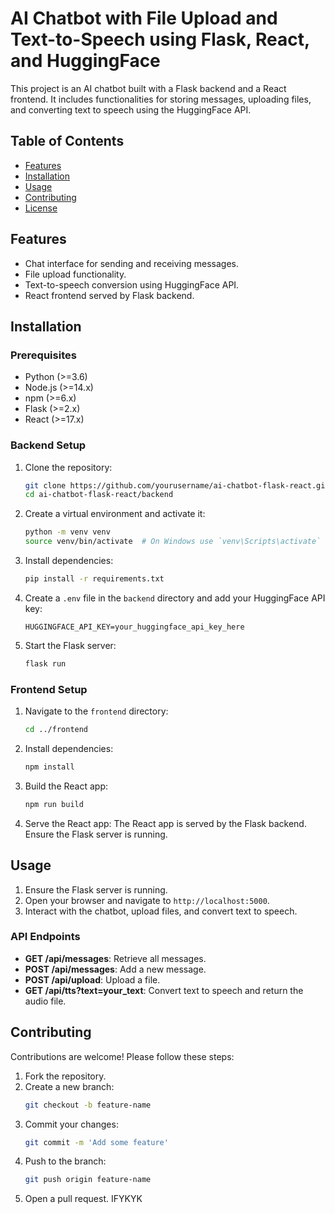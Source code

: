 # AI Chatbot with File Upload and Text-to-Speech using Flask, React, and HuggingFace

This project is an AI chatbot built with a Flask backend and a React frontend. It includes functionalities for storing messages, uploading files, and converting text to speech using the HuggingFace API.

## Table of Contents
- [Features](#features)
- [Installation](#installation)
- [Usage](#usage)
- [Contributing](#contributing)
- [License](#license)

## Features
- Chat interface for sending and receiving messages.
- File upload functionality.
- Text-to-speech conversion using HuggingFace API.
- React frontend served by Flask backend.

## Installation

### Prerequisites
- Python (>=3.6)
- Node.js (>=14.x)
- npm (>=6.x)
- Flask (>=2.x)
- React (>=17.x)

### Backend Setup

1. Clone the repository:
    ```sh
    git clone https://github.com/yourusername/ai-chatbot-flask-react.git
    cd ai-chatbot-flask-react/backend
    ```

2. Create a virtual environment and activate it:
    ```sh
    python -m venv venv
    source venv/bin/activate  # On Windows use `venv\Scripts\activate`
    ```

3. Install dependencies:
    ```sh
    pip install -r requirements.txt
    ```

4. Create a `.env` file in the `backend` directory and add your HuggingFace API key:
    ```env
    HUGGINGFACE_API_KEY=your_huggingface_api_key_here
    ```

5. Start the Flask server:
    ```sh
    flask run
    ```

### Frontend Setup

1. Navigate to the `frontend` directory:
    ```sh
    cd ../frontend
    ```

2. Install dependencies:
    ```sh
    npm install
    ```

3. Build the React app:
    ```sh
    npm run build
    ```

4. Serve the React app:
    The React app is served by the Flask backend. Ensure the Flask server is running.

## Usage

1. Ensure the Flask server is running.
2. Open your browser and navigate to `http://localhost:5000`.
3. Interact with the chatbot, upload files, and convert text to speech.

### API Endpoints

- **GET /api/messages**: Retrieve all messages.
- **POST /api/messages**: Add a new message.
- **POST /api/upload**: Upload a file.
- **GET /api/tts?text=your_text**: Convert text to speech and return the audio file.

## Contributing

Contributions are welcome! Please follow these steps:

1. Fork the repository.
2. Create a new branch:
    ```sh
    git checkout -b feature-name
    ```
3. Commit your changes:
    ```sh
    git commit -m 'Add some feature'
    ```
4. Push to the branch:
    ```sh
    git push origin feature-name
    ```
5. Open a pull request.
IFYKYK
